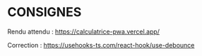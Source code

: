 # CONSIGNES

Rendu attendu :
https://calculatrice-pwa.vercel.app/

Correction :
https://usehooks-ts.com/react-hook/use-debounce